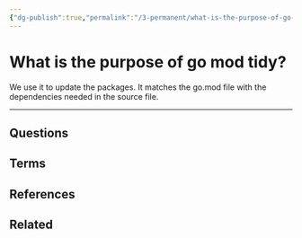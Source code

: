 ```yaml
---
{"dg-publish":true,"permalink":"/3-permanent/what-is-the-purpose-of-go-mod-tidy/","tags":["code/go"],"created":"2023-08-03T06:33:41.102-06:00","updated":"2023-09-05T13:45:22.380-06:00"}
---
```


# What is the purpose of go mod tidy?
We use it to update the packages. It matches the go.mod file with the dependencies needed in the source file.

---
## Questions
## Terms

## References

## Related
